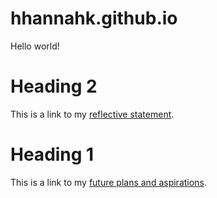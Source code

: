 # hhannahk.github.io

Hello world!

# Heading 2

This is a link to my [reflective statement](reflection.html).

# Heading 1

This is a link to my [future plans and aspirations](lookingforward.html).
